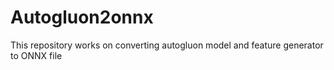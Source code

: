 # Autogluon2onnx
This repository works on converting autogluon model and feature generator to ONNX file
